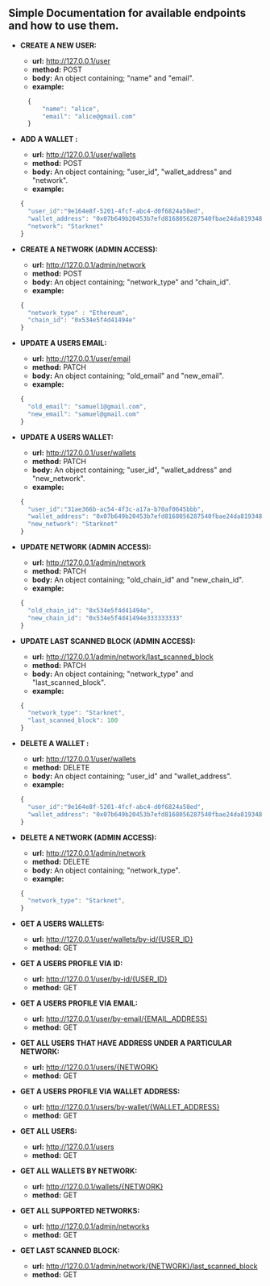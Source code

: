 ## Simple Documentation for available endpoints and how to use them.

- **CREATE A NEW USER:**

  - **url:** http://127.0.0.1/user
  - **method:** POST
  - **body:** An object containing; "name" and "email".
  - **example:**

  ```javascript
    {
        "name": "alice",
        "email": "alice@gmail.com"
    }
  ```

- **ADD A WALLET :**

  - **url:** http://127.0.0.1/user/wallets
  - **method:** POST
  - **body:** An object containing; "user_id", "wallet_address" and "network".
  - **example:**

  ```javascript
  {
    "user_id":"9e164e8f-5201-4fcf-abc4-d0f6824a58ed",
    "wallet_address": "0x07b649b20453b7efd8168056287540fbae24da819348689a7592e2ea55d0680d",
    "network": "Starknet"
  }
  ```

- **CREATE A NETWORK (ADMIN ACCESS):**

  - **url:** http://127.0.0.1/admin/network
  - **method:** POST
  - **body:** An object containing; "network_type" and "chain_id".
  - **example:**

  ```javascript
  {
    "network_type" : "Ethereum",
    "chain_id": "0x534e5f4d41494e"
  }
  ```

- **UPDATE A USERS EMAIL:**

  - **url:** http://127.0.0.1/user/email
  - **method:** PATCH
  - **body:** An object containing; "old_email" and "new_email".
  - **example:**

  ```javascript
  {
    "old_email": "samuel1@gmail.com",
    "new_email": "samuel@gmail.com"
  }
  ```

- **UPDATE A USERS WALLET:**

  - **url:** http://127.0.0.1/user/wallets
  - **method:** PATCH
  - **body:** An object containing; "user_id", "wallet_address" and "new_network".
  - **example:**

  ```javascript
  {
    "user_id":"31ae366b-ac54-4f3c-a17a-b70af0645bbb",
    "wallet_address": "0x07b649b20453b7efd8168056287540fbae24da819348689a7592e2ea55d0680d",
    "new_network": "Starknet"
  }
  ```

- **UPDATE NETWORK (ADMIN ACCESS):**

  - **url:** http://127.0.0.1/admin/network
  - **method:** PATCH
  - **body:** An object containing; "old_chain_id" and "new_chain_id".
  - **example:**

  ```javascript
  {
    "old_chain_id": "0x534e5f4d41494e",
    "new_chain_id": "0x534e5f4d41494e333333333"
  }
  ```

- **UPDATE LAST SCANNED BLOCK (ADMIN ACCESS):**

  - **url:** http://127.0.0.1/admin/network/last_scanned_block
  - **method:** PATCH
  - **body:** An object containing; "network_type" and "last_scanned_block".
  - **example:**

  ```javascript
  {
    "network_type": "Starknet",
    "last_scanned_block": 100
  }
  ```

- **DELETE A WALLET :**

  - **url:** http://127.0.0.1/user/wallets
  - **method:** DELETE
  - **body:** An object containing; "user_id" and "wallet_address".
  - **example:**

  ```javascript
  {
    "user_id":"9e164e8f-5201-4fcf-abc4-d0f6824a58ed",
    "wallet_address": "0x07b649b20453b7efd8168056287540fbae24da819348689a7592e2ea55d0680d",
  }
  ```

- **DELETE A NETWORK (ADMIN ACCESS):**

  - **url:** http://127.0.0.1/admin/network
  - **method:** DELETE
  - **body:** An object containing; "network_type".
  - **example:**

  ```javascript
  {
    "network_type": "Starknet",
  }
  ```

- **GET A USERS WALLETS:**

  - **url:** http://127.0.0.1/user/wallets/by-id/{USER_ID}
  - **method:** GET

- **GET A USERS PROFILE VIA ID:**

  - **url:** http://127.0.0.1/user/by-id/{USER_ID}
  - **method:** GET

- **GET A USERS PROFILE VIA EMAIL:**

  - **url:** http://127.0.0.1/user/by-email/{EMAIL_ADDRESS}
  - **method:** GET

- **GET ALL USERS THAT HAVE ADDRESS UNDER A PARTICULAR NETWORK:**

  - **url:** http://127.0.0.1/users/{NETWORK}
  - **method:** GET

- **GET A USERS PROFILE VIA WALLET ADDRESS:**

  - **url:** http://127.0.0.1/users/by-wallet/{WALLET_ADDRESS}
  - **method:** GET

- **GET ALL USERS:**

  - **url:** http://127.0.0.1/users
  - **method:** GET

- **GET ALL WALLETS BY NETWORK:**

  - **url:** http://127.0.0.1/wallets/{NETWORK}
  - **method:** GET

- **GET ALL SUPPORTED NETWORKS:**

  - **url:** http://127.0.0.1/admin/networks
  - **method:** GET

- **GET LAST SCANNED BLOCK:**
  - **url:** http://127.0.0.1/admin/network/{NETWORK}/last_scanned_block
  - **method:** GET
